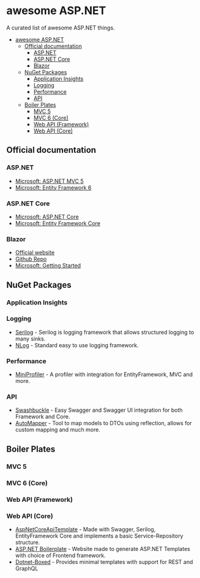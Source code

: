 # awesome ASP.NET

A curated list of awesome ASP.NET things.

- [awesome ASP.NET](#awesome-aspnet)
  - [Official documentation](#official-documentation)
    - [ASP.NET](#aspnet)
    - [ASP.NET Core](#aspnet-core)
    - [Blazor](#blazor)
  - [NuGet Packages](#nuget-packages)
    - [Application Insights](#application-insights)
    - [Logging](#logging)
    - [Performance](#performance)
    - [API](#api)
  - [Boiler Plates](#boiler-plates)
    - [MVC 5](#mvc-5)
    - [MVC 6 (Core)](#mvc-6-core)
    - [Web API (Framework)](#web-api-framework)
    - [Web API (Core)](#web-api-core)

## Official documentation

### ASP.NET

- [Microsoft: ASP.NET MVC 5](https://docs.microsoft.com/en-us/aspnet/mvc/mvc5)
- [Microsoft: Entity Framework 6](https://docs.microsoft.com/en-us/ef/ef6/)

### ASP.NET Core

- [Microsoft: ASP.NET Core](https://docs.microsoft.com/en-us/aspnet/core/mvc/overview?view=aspnetcore-2.2)
- [Microsoft: Entity Framework Core](https://docs.microsoft.com/en-us/ef/core/)

### Blazor

- [Official website](https://blazor.net)
- [Github Repo](https://github.com/aspnet/Blazor)
- [Microsoft: Getting Started](https://docs.microsoft.com/en-us/aspnet/core/client-side/spa/blazor/get-started?view=aspnetcore-3.0&tabs=visual-studio)

## NuGet Packages

### Application Insights

### Logging

- [Serilog](https://serilog.net/) - Serilog is logging framework that allows structured logging to many sinks.
- [NLog](https://nlog-project.org/) - Standard easy to use logging framework.

### Performance

- [MiniProfiler](https://miniprofiler.com) - A profiler with integration for EntityFramework, MVC and more.

### API

- [Swashbuckle](https://github.com/domaindrivendev/Swashbuckle) - Easy Swagger and Swagger UI integration for both Framework and Core.
- [AutoMapper](https://automapper.org/) - Tool to map models to DTOs using reflection, allows for custom mapping and much more.

## Boiler Plates

### MVC 5

### MVC 6 (Core)

### Web API (Framework)

### Web API (Core)

- [AspNetCoreApiTemplate](https://github.com/bartdebever/AspNetCoreApiTemplate) - Made with Swagger, Serilog, EntityFramework Core and implements a basic Service-Repository structure.
- [ASP.NET Boilerplate](https://aspnetboilerplate.com/Templates) - Website made to generate ASP.NET Templates with choice of Frontend framework.
- [Dotnet-Boxed](https://github.com/Dotnet-Boxed/Templates) - Provides minimal templates with support for REST and GraphQL
